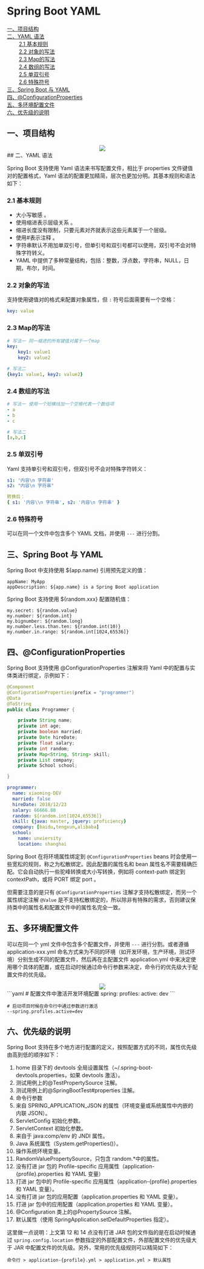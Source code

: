 # Spring Boot YAML
<nav>
<a href="#一项目结构">一、项目结构</a><br/>
<a href="#二YAML-语法">二、YAML 语法</a><br/>
&nbsp;&nbsp;&nbsp;&nbsp;&nbsp;&nbsp;&nbsp;&nbsp;<a href="#21-基本规则">2.1 基本规则</a><br/>
&nbsp;&nbsp;&nbsp;&nbsp;&nbsp;&nbsp;&nbsp;&nbsp;<a href="#22-对象的写法">2.2 对象的写法</a><br/>
&nbsp;&nbsp;&nbsp;&nbsp;&nbsp;&nbsp;&nbsp;&nbsp;<a href="#23-Map的写法">2.3 Map的写法</a><br/>
&nbsp;&nbsp;&nbsp;&nbsp;&nbsp;&nbsp;&nbsp;&nbsp;<a href="#24-数组的写法">2.4 数组的写法</a><br/>
&nbsp;&nbsp;&nbsp;&nbsp;&nbsp;&nbsp;&nbsp;&nbsp;<a href="#25-单双引号">2.5 单双引号</a><br/>
&nbsp;&nbsp;&nbsp;&nbsp;&nbsp;&nbsp;&nbsp;&nbsp;<a href="#26-特殊符号">2.6 特殊符号</a><br/>
<a href="#三Spring-Boot-与-YAML">三、Spring Boot 与 YAML</a><br/>
<a href="#四ConfigurationProperties">四、@ConfigurationProperties</a><br/>
<a href="#五多环境配置文件">五、多环境配置文件</a><br/>
<a href="#六优先级的说明">六、优先级的说明</a><br/>
</nav>

## 一、项目结构

<div align="center"> <img src="https://github.com/heibaiying/spring-samples-for-all/blob/master/pictures/spring-boot-yml-profile.png"/> </div>
## 二、YAML 语法

Spring Boot 支持使用 Yaml 语法来书写配置文件，相比于 properties 文件键值对的配置格式，Yaml 语法的配置更加精简，层次也更加分明。其基本规则和语法如下：

### 2.1 基本规则

- 大小写敏感 。 
- 使用缩进表示层级关系 。 
- 缩进长度没有限制，只要元素对齐就表示这些元素属于一个层级。 
- 使用#表示注释 。 
- 字符串默认不用加单双引号，但单引号和双引号都可以使用，双引号不会对特殊字符转义。
- YAML 中提供了多种常量结构，包括：整数，浮点数，字符串，NULL，日期，布尔，时间。

### 2.2 对象的写法

支持使用键值对的格式来配置对象属性，但 `:` 符号后面需要有一个空格：

```yaml
key: value
```

### 2.3 Map的写法

```yaml
# 写法一 同一缩进的所有键值对属于一个map
key: 
    key1: value1
    key2: value2

# 写法二
{key1: value1, key2: value2}
```

### 2.4 数组的写法

```yaml
# 写法一 使用一个短横线加一个空格代表一个数组项
- a
- b
- c

# 写法二
[a,b,c]
```

### 2.5 单双引号

Yaml 支持单引号和双引号，但双引号不会对特殊字符转义：

```yaml
s1: '内容\n 字符串'
s2: "内容\n 字符串"

转换后：
{ s1: '内容\\n 字符串', s2: '内容\n 字符串' }
```

### 2.6 特殊符号

可以在同一个文件中包含多个 YAML 文档，并使用 `---` 进行分割。

## 三、Spring Boot 与 YAML

Spring Boot 中支持使用 ${app.name} 引用预先定义的值：

```properties
appName: MyApp
appDescription: ${app.name} is a Spring Boot application
```

Spring Boot 支持使用 ${random.xxx} 配置随机值：

```properties
my.secret: ${random.value}
my.number: ${random.int}
my.bignumber: ${random.long}
my.number.less.than.ten: ${random.int(10)}
my.number.in.range: ${random.int[1024,65536]}
```



## 四、@ConfigurationProperties

Spring Boot 支持使用 @ConfigurationProperties 注解来将 Yaml 中的配置与实体类进行绑定，示例如下：

```java
@Component
@ConfigurationProperties(prefix = "programmer")
@Data
@ToString
public class Programmer {

    private String name;
    private int age;
    private boolean married;
    private Date hireDate;
    private float salary;
    private int random;
    private Map<String, String> skill;
    private List company;
    private School school;

}
```

```yaml
programmer:
  name: xiaoming-DEV
  married: false
  hireDate: 2018/12/23
  salary: 66666.88
  random: ${random.int[1024,65536]}
  skill: {java: master, jquery: proficiency}
  company: [baidu,tengxun,alibaba]
  school:
    name: unviersity
    location: shanghai
```

Spring Boot 在将环境属性绑定到 `@ConfigurationProperties` beans 时会使用一些宽松的规则，称之为松散绑定。因此配置的属性名和 bean 属性名不需要精确匹配。它会自动执行一些驼峰转换或大小写转换，例如将 context-path 绑定到 contextPath，或将 PORT 绑定 port 。

但需要注意的是只有 `@ConfigurationProperties` 注解才支持松散绑定，而另一个属性绑定注解  `@Value` 是不支持松散绑定的，所以除非有特殊的需求，否则建议保持类中的属性名和配置文件中的属性名完全一致。



## 五、多环境配置文件

可以在同一个 yml 文件中包含多个配置文件，并使用 `---` 进行分割。或者遵循 application-xxx.yml 命名方式来为不同的环境（如开发环境，生产环境，测试环境）分别生成不同的配置文件，然后再在主配置文件 application.yml 中来决定使用哪个具体的配置，或在启动时候通过命令行参数来决定，命令行的优先级大于配置文件的优先级。

<div align="center"> <img src="https://github.com/heibaiying/spring-samples-for-all/blob/master/pictures/profile.png"/> </div>
```yaml
# 配置文件中激活开发环境配置
spring:
  profiles:
    active: dev
```

```shell
# 启动项目时候在命令行中通过参数进行激活
--spring.profiles.active=dev
```



## 六、优先级的说明

Spring Boot 支持在多个地方进行配置的定义，按照配置方式的不同，属性优先级由高到低的顺序如下：

1. home 目录下的 devtools 全局设置属性（~/.spring-boot-devtools.properties，如果 devtools 激活）。
2. 测试用例上的@TestPropertySource 注解。
3. 测试用例上的@SpringBootTest#properties 注解。
4. 命令行参数
5. 来自 SPRING_APPLICATION_JSON 的属性（环境变量或系统属性中内嵌的内联 JSON）。
6. ServletConfig 初始化参数。
7. ServletContext 初始化参数。
8. 来自于 java:comp/env 的 JNDI 属性。
9. Java 系统属性（System.getProperties()）。
10. 操作系统环境变量。
11. RandomValuePropertySource，只包含 random.*中的属性。
12. 没有打进 jar 包的 Profile-specific 应用属性（application-{profile}.properties 和 YAML 变量）
13. 打进 jar 包中的 Profile-specific 应用属性（application-{profile}.properties 和 YAML 变量）。
14. 没有打进 jar 包的应用配置（application.properties 和 YAML 变量）。
15. 打进 jar 包中的应用配置（application.properties 和 YAML 变量）。
16. @Configuration 类上的@PropertySource 注解。
17. 默认属性（使用 SpringApplication.setDefaultProperties 指定）。

这里做一点说明：上文第 12 和 14 点没有打进 JAR 包的文件指的是在启动时候通过 `spring.config.location` 参数指定的外部配置文件，外部配置文件的优先级大于 JAR 中配置文件的优先级。另外，常用的优先级规则可以精简如下：

```shell
命令行 > application-{profile}.yml > application.yml > 默认属性
```